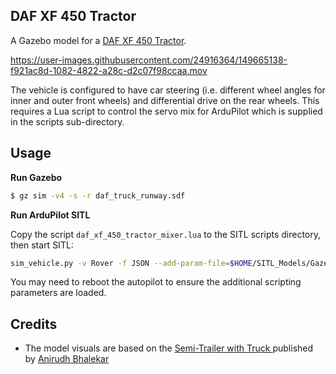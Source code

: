 ## DAF XF 450 Tractor

A Gazebo model for a [DAF XF 450 Tractor](https://www.daf.co.uk/api/feature/specsheet/open?container=e702153e-6f24-4b7c-aaa5-f75578e14f17&filename=TSGBEN016G0709AAAA202137.pdf).

https://user-images.githubusercontent.com/24916364/149665138-f921ac8d-1082-4822-a28c-d2c07f98ccaa.mov

The vehicle is configured to have car steering (i.e. different wheel angles for inner and outer front wheels) and differential drive on the rear wheels. This requires a Lua script to control the servo mix for ArduPilot which is supplied in the scripts sub-directory.   

## Usage

**Run Gazebo**

```bash
$ gz sim -v4 -s -r daf_truck_runway.sdf
```
**Run ArduPilot SITL**

Copy the script `daf_xf_450_tractor_mixer.lua` to the SITL scripts directory, then start SITL:

```bash
sim_vehicle.py -v Rover -f JSON --add-param-file=$HOME/SITL_Models/Gazebo/config/daf_xf_450_tractor.param --console --map
```

You may need to reboot the autopilot to ensure the additional scripting parameters are loaded.

## Credits

- The model visuals are based on the [Semi-Trailer with Truck ](https://grabcad.com/library/semi-trailer-with-truck-1) published by [Anirudh Bhalekar](https://grabcad.com/anirudh.bhalekar-1)

